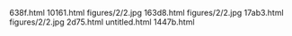 638f.html
10161.html
figures/2/2.jpg
163d8.html
figures/2/2.jpg
17ab3.html
figures/2/2.jpg
2d75.html
untitled.html
1447b.html
